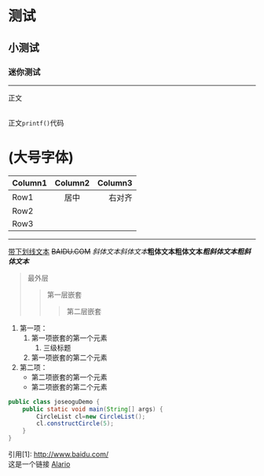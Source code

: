 # 测试
## 小测试
### 迷你测试
***
正文        <div style='display: none'>注释不显示</div>
</br>       <div style='display: none'>换行</div>
正文`printf()`代码 
# (大号字体)
|Column1   |Column2    |Column3   |
|:---------|:---------:|---------:|
| Row1     |   居中    |  右对齐  |
| Row2     |           |          |
| Row3     |           |          |
***
<u>带下划线文本</u> ~~BAIDU.COM~~
*斜体文本*_斜体文本_**粗体文本**__粗体文本__***粗斜体文本***___粗斜体文本___
> 最外层
> > 第一层嵌套
> > > 第二层嵌套
1. 第一项：
    1. 第一项嵌套的第一个元素
       1. 三级标题
    2. 第一项嵌套的第二个元素
2. 第二项：
    - 第二项嵌套的第一个元素
    - 第二项嵌套的第二个元素
```Java
public class joseoguDemo {
    public static void main(String[] args) {
        CircleList cl=new CircleList();
        cl.constructCircle(5);
    }
}
```
引用[1]: http://www.baidu.com/</br>
这是一个链接 [Alario](https://github.com/Alarioo)